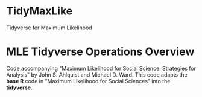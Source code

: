 # TidyMaxLike
Tidyverse for Maximum Likelihood

# MLE Tidyverse Operations Overview

Code accompanying "Maximum Likelihood for Social Science: Strategies for Analysis" by John S. Ahlquist and Michael D. Ward. 
This code adapts the **base R** code in "Maximum Likelihood for Social Sciences" into the **tidyverse**.
